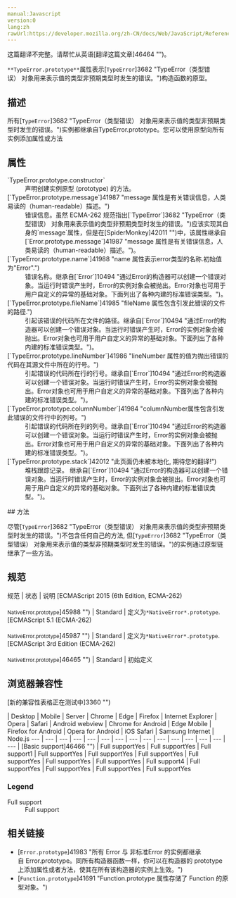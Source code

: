 ```yaml
---
manual:Javascript
version:0
lang:zh
rawUrl:https://developer.mozilla.org/zh-CN/docs/Web/JavaScript/Reference/Global_Objects/TypeError/prototype
---
```




这篇翻译不完整。请帮忙从英语[翻译这篇文章]46464 "")。






`**TypeError.prototype**`属性表示[`TypeError`]3682 "TypeError（类型错误） 对象用来表示值的类型非预期类型时发生的错误。")构造函数的原型。






## 描述<a name="描述"></a>


所有[`TypeError`]3682 "TypeError（类型错误） 对象用来表示值的类型非预期类型时发生的错误。")实例都继承自TypeError.prototype。您可以使用原型向所有实例添加属性或方法






## 属性<a name="属性"></a>
<dl><dt id=''>`TypeError.prototype.constructor`</dt><dd>声明创建实例原型 (prototype) 的方法。</dd><dt id=''>[`TypeError.prototype.message`]41987 "message 属性是有关错误信息，人类易读的（human-readable）描述。")</dt><dd>错误信息。虽然 ECMA-262 规范指出[`TypeError`]3682 "TypeError（类型错误） 对象用来表示值的类型非预期类型时发生的错误。")应该实现其自身的`message`属性，但是在[SpiderMonkey]42011 "")中，该属性继承自[`Error.prototype.message`]41987 "message 属性是有关错误信息，人类易读的（human-readable）描述。")。</dd><dt id=''>[`TypeError.prototype.name`]41988 "name 属性表示error类型的名称.初始值为"Error".")</dt><dd>错误名称。继承自[`Error`]10494 "通过Error的构造器可以创建一个错误对象。当运行时错误产生时，Error的实例对象会被抛出。Error对象也可用于用户自定义的异常的基础对象。下面列出了各种内建的标准错误类型。")。</dd><dt id=''>[`TypeError.prototype.fileName`]41985 "fileName 属性包含引发此错误的文件的路径.")</dt><dd>引起该错误的代码所在文件的路径。继承自[`Error`]10494 "通过Error的构造器可以创建一个错误对象。当运行时错误产生时，Error的实例对象会被抛出。Error对象也可用于用户自定义的异常的基础对象。下面列出了各种内建的标准错误类型。")。</dd><dt id=''>[`TypeError.prototype.lineNumber`]41986 "lineNumber 属性的值为抛出错误的代码在其源文件中所在的行号。")</dt><dd>引起错误的代码所在行的行号。继承自[`Error`]10494 "通过Error的构造器可以创建一个错误对象。当运行时错误产生时，Error的实例对象会被抛出。Error对象也可用于用户自定义的异常的基础对象。下面列出了各种内建的标准错误类型。")。</dd><dt id=''>[`TypeError.prototype.columnNumber`]41984 "columnNumber属性包含引发此错误的文件行中的列号。")</dt><dd>引起错误的代码所在列的列号。继承自[`Error`]10494 "通过Error的构造器可以创建一个错误对象。当运行时错误产生时，Error的实例对象会被抛出。Error对象也可用于用户自定义的异常的基础对象。下面列出了各种内建的标准错误类型。")。</dd><dt id=''>[`TypeError.prototype.stack`]42012 "此页面仍未被本地化, 期待您的翻译!")</dt><dd>堆栈跟踪记录。 继承自[`Error`]10494 "通过Error的构造器可以创建一个错误对象。当运行时错误产生时，Error的实例对象会被抛出。Error对象也可用于用户自定义的异常的基础对象。下面列出了各种内建的标准错误类型。")。</dd></dl>
## 方法<a name="方法"></a>


尽管[`TypeError`]3682 "TypeError（类型错误） 对象用来表示值的类型非预期类型时发生的错误。")不包含任何自己的方法, 但[`TypeError`]3682 "TypeError（类型错误） 对象用来表示值的类型非预期类型时发生的错误。")的实例通过原型链继承了一些方法。






## 规范<a name="规范"></a>

规范 | 状态 | 说明 
[ECMAScript 2015 (6th Edition, ECMA-262)<br></br><small>NativeError.prototype</small>]45988 "") | Standard | 定义为`*NativeError*.prototype`. 
[ECMAScript 5.1 (ECMA-262)<br></br><small>NativeError.prototype</small>]45987 "") | Standard | 定义为`*NativeError*.prototype`. 
[ECMAScript 3rd Edition (ECMA-262)<br></br><small>NativeError.prototype</small>]46465 "") | Standard | 初始定义 


## 浏览器兼容性<a name="浏览器兼容性"></a>
[新的兼容性表格正在测试中<i></i>]3360 "")

 | <abbr>Desktop<i></i></abbr> | <abbr>Mobile<i></i></abbr> | <abbr>Server<i></i></abbr> 
 | <abbr>Chrome<i></i></abbr> | <abbr>Edge<i></i></abbr> | <abbr>Firefox<i></i></abbr> | <abbr>Internet Explorer<i></i></abbr> | <abbr>Opera<i></i></abbr> | <abbr>Safari<i></i></abbr> | <abbr>Android webview<i></i></abbr> | <abbr>Chrome for Android<i></i></abbr> | <abbr>Edge Mobile<i></i></abbr> | <abbr>Firefox for Android<i></i></abbr> | <abbr>Opera for Android<i></i></abbr> | <abbr>iOS Safari<i></i></abbr> | <abbr>Samsung Internet<i></i></abbr> | <abbr>Node.js<i></i></abbr> 
 ---  |  ---  |  ---  |  ---  |  ---  |  ---  |  ---  |  ---  |  ---  |  ---  |  ---  |  ---  |  ---  |  ---  |  ---  | 
[Basic support]46466 "") | <abbr>Full support</abbr>Yes | <abbr>Full support</abbr>Yes | <abbr>Full support</abbr>1 | <abbr>Full support</abbr>Yes | <abbr>Full support</abbr>Yes | <abbr>Full support</abbr>Yes | <abbr>Full support</abbr>Yes | <abbr>Full support</abbr>Yes | <abbr>Full support</abbr>Yes | <abbr>Full support</abbr>4 | <abbr>Full support</abbr>Yes | <abbr>Full support</abbr>Yes | <abbr>Full support</abbr>Yes | <abbr>Full support</abbr>Yes 


### Legend<a name="Legend"></a>
<dl><dt id=''><abbr>Full support</abbr></dt><dd>Full support</dd></dl>


## 相关链接<a name="相关链接"></a>

* [`Error.prototype`]41983 "所有 Error 与 非标准Error 的实例都继承自 Error.prototype。同所有构造器函数一样，你可以在构造器的 prototype 上添加属性或者方法，使其在所有该构造器的实例上生效。")
* [`Function.prototype`]41691 "Function.prototype 属性存储了 Function 的原型对象。")



